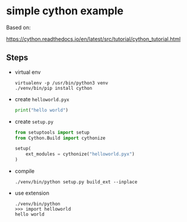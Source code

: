 # simple cython example

Based on:

https://cython.readthedocs.io/en/latest/src/tutorial/cython_tutorial.html

## Steps

* virtual env

  ```commandline
  virtualenv -p /usr/bin/python3 venv
  ./venv/bin/pip install cython
  ```

* create `helloworld.pyx`

  ```python
  print("hello world")
  ```

* create `setup.py`

  ```python
  from setuptools import setup
  from Cython.Build import cythonize
  
  setup(
      ext_modules = cythonize("helloworld.pyx")
  )
  ```

* compile

  ```commandline
  ./venv/bin/python setup.py build_ext --inplace
  ```

* use extension

  ```commandline
  ./venv/bin/python
  >>> import helloworld
  hello world
  ```

